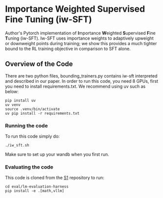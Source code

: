 # Importance Weighted Supervised Fine Tuning (iw-SFT)

Author's Pytorch implementation of **I**mportance **W**eighted **S**upervised **F**ine **T**uning (iw-SFT). Iw-SFT uses importance weights to adaptively upweight or downweight points during training; we show this provides a much tighter bound to the RL training objective in comparison to SFT alone.


## Overview of the Code
There are two python files, bounding_trainers.py contains iw-sft interpreted and described in our paper. In order to run this code, you need 8 GPUs, first you need to install requirements.txt. We recommend using uv such as below:
~~~
pip install uv
uv venv
source .venv/bin/activate
uv pip install -r requirements.txt
~~~

### Running the code
To run this code simply do:
~~~
./iw_sft.sh
~~~
Make sure to set up your wandb when you first run.

### Evaluating the code
This code is cloned from the [S1](https://github.com/simplescaling/s1) repository to run:
~~~
cd eval/lm-evaluation-harness
pip install -e .[math,vllm]
~~~

